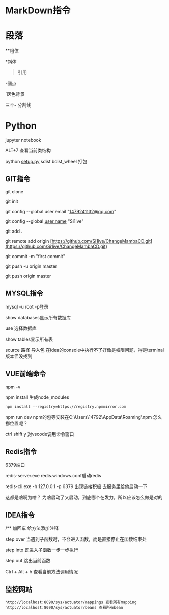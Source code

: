 # MarkDown指令

# 段落

**粗体

*斜体

>引用

-圆点

`灰色背景

三个- 分割线

# [](http://127.0.0.1:3334/mdEditor/#python)Python

jupyter notebook

ALT+7 查看当前类结构

python [setup.py](http://setup.py/) sdist bdist_wheel 打包

## [](http://127.0.0.1:3334/mdEditor/#git%E6%8C%87%E4%BB%A4)GIT指令

git clone

git init

git config --global user.email "[1479241132@qq.com](http://mailto:1479241132@qq.com/)"

git config --global [user.name](http://user.name/) "Si1ive"

git add .

git remote add origin [https://github.com/Si1ive/ChangeMambaCD.git](https://github.com/Si1ive/ChangeMambaCD.git)

git commit -m "first commit"

git push -u origin master

git push origin master

## [](http://127.0.0.1:3334/mdEditor/#mysql%E6%8C%87%E4%BB%A4)MYSQL指令

mysql -u root -p登录

show databases显示所有数据库

use 选择数据库

show tables显示所有表

source 路径 导入包 在idea的console中执行不了好像是权限问题，得是terminal版本但没找到

## [](http://127.0.0.1:3334/mdEditor/#vue%E5%89%8D%E7%AB%AF%E5%91%BD%E4%BB%A4)VUE前端命令

npm -v

npm install 生成node_modules

```
npm install --registry=https://registry.npmmirror.com
```

npm run dev npm的包等安装在C:\Users\14792\AppData\Roaming\npm 怎么挪位置呢？

ctrl shift y 对vscode调用命令窗口

## [](http://127.0.0.1:3334/mdEditor/#redis%E6%8C%87%E4%BB%A4)Redis指令

6379端口

redis-server.exe redis.windows.conf启动redis

redis-cli.exe -h 127.0.0.1 -p 6379 出现链接积极 去服务里给他启动一下

这都是啥啊为啥？ 为啥启动了又启动，到底哪个在发力，所以应该怎么做是对的

## [](http://127.0.0.1:3334/mdEditor/#idea%E6%8C%87%E4%BB%A4)IDEA指令

/** 加回车 给方法添加注释

step over 当遇到子函数时，不会进入函数，而是直接停止在函数结束处

step into 即进入子函数一步一步执行

step out 跳出当前函数

Ctrl + Alt + h 查看当前方法调用情况

## [](http://127.0.0.1:3334/mdEditor/#%E7%9B%91%E6%8E%A7%E7%BD%91%E7%AB%99)监控网站

```
http://localhost:8090/sys/actuator/mappings 查看所有mapping
http://localhost:8090/sys/actuator/beans 查看所有bean
```